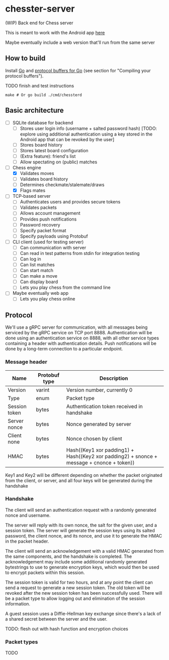 # chesster-server
(WIP) Back end for Chess server

This is meant to work with the Android app [here](https://github.com/cactorium/chesster-app)

Maybe eventually include a web version that'll run from the same server

## How to build

Install [Go](https://golang.org/doc/install) and [protocol buffers for Go](https://developers.google.com/protocol-buffers/docs/gotutorial) (see section for "Compiling your protocol buffers").

 TODO finish and test instructions

```
make # Or go build ./cmd/chessterd
```

## Basic architecture

- [ ] SQLite database for backend
  - [ ] Stores user login info (username + salted password hash) [TODO: explore using additional authentication using a key stored in the Android app that can be revoked by the user]
  - [ ] Stores board history
  - [ ] Stores latest board configuration
  - [ ] (Extra feature): friend's list
  - [ ] Allow spectating on (public) matches
- [ ] Chess engine
  - [x] Validates moves
  - [ ] Validates board history
  - [ ] Determines checkmate/stalemate/draws
  - [x] Flags mates
- [ ] TCP-based server
  - [ ] Authenticates users and provides secure tokens
  - [ ] Validates packets
  - [ ] Allows account management
  - [ ] Provides push notifications
  - [ ] Password recovery
  - [ ] Specify packet format
  - [ ] Specify payloads using Protobuf
- [ ] CLI client (used for testing server)
  - [ ] Can communication with server
  - [ ] Can read in test patterns from stdin for integration testing
  - [ ] Can log in
  - [ ] Can list matches
  - [ ] Can start match
  - [ ] Can make a move
  - [ ] Can display board
  - [ ] Lets you play chess from the command line
- [ ] Maybe eventually web app
  - [ ] Lets you play chess online

## Protocol
We'll use a gRPC server for communication, with all messages being serviced by the gRPC service on TCP port 8888.
Authentication will be done using an authentication service on 8888, with all other service types containing a header with authentication details.
Push notifications will be done by a long-term connection to a particular endpoint.

### Message header

|Name            | Protobuf type    |Description                    |
|----------------|-----------|-------------------------------|
| Version        | varint    | Version number, currently 0 |
| Type           | enum      | Packet type |
| Session token  | bytes     | Authentication token received in handshake |
| Server nonce   | bytes     | Nonce generated by server |
| Client none    | bytes     | Nonce chosen by client |
| HMAC           | bytes     | Hash((Key1 xor padding1) + Hash((Key2 xor padding2) + snonce + message + cnonce + token)) |

Key1 and Key2 will be different depending on whether the packet originated from the client, or server, and all four keys will be generated during the handshake

### Handshake
The client will send an authentication request with a randomly generated nonce and username.

The server will reply with its own nonce, the salt for the given user, and a session token.
The server will generate the session keys using its salted password, the client nonce, and its nonce, and use it to generate the HMAC in the packet header.

The client will send an acknowledgement with a valid HMAC generated from the same components, and the handshake is completed.
The acknowledgement may include some additional randomly generated bytestrings to use to generate encryption keys, which would then be used to encrypt packets within this session.

The session token is valid for two hours, and at any point the client can send a request to generate a new session token.
The old token will be revoked after the new session token has been successfully used.
There will be a packet type to allow logging out and elimination of the session information.

A guest session uses a Diffie-Hellman key exchange since there's a lack of a shared secret between the server and the user.

TODO: flesh out with hash function and encryption choices

### Packet types
TODO
